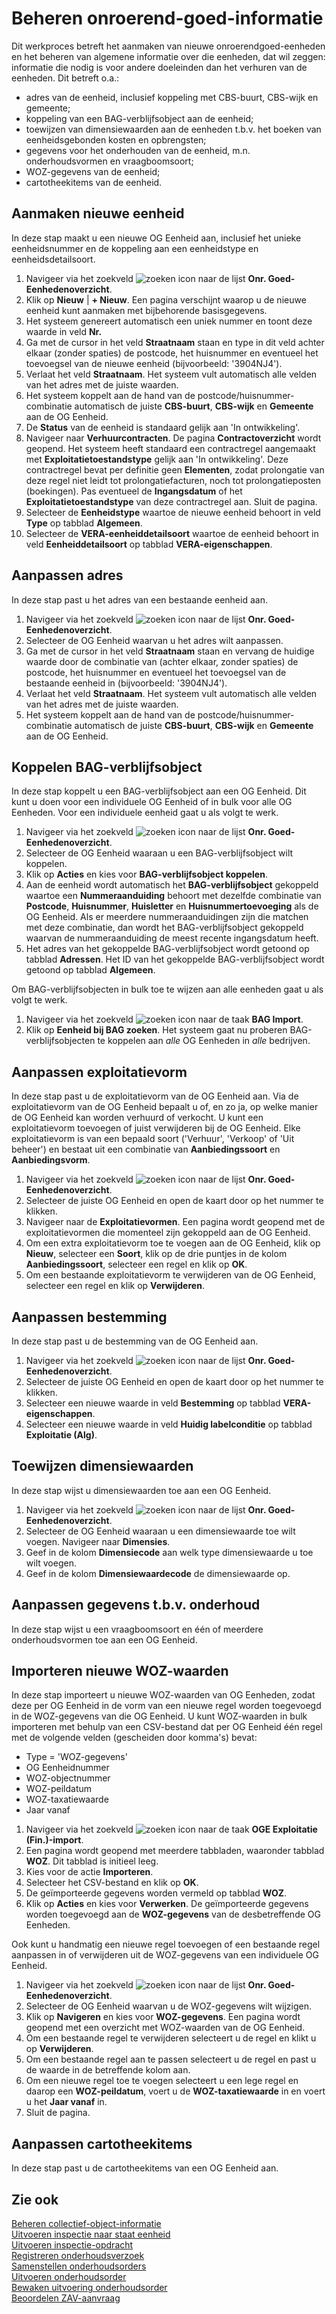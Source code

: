 # Beheren onroerend-goed-informatie

Dit werkproces betreft het aanmaken van nieuwe onroerendgoed-eenheden en het beheren van algemene informatie over die eenheden, dat wil zeggen: informatie die nodig is voor andere doeleinden dan het verhuren van de eenheden. Dit betreft o.a.:

- adres van de eenheid, inclusief koppeling met CBS-buurt, CBS-wijk en gemeente;
- koppeling van een BAG-verblijfsobject aan de eenheid;
- toewijzen van dimensiewaarden aan de eenheden t.b.v. het boeken van eenheidsgebonden kosten en opbrengsten;
- gegevens voor het onderhouden van de eenheid, m.n. onderhoudsvormen en vraagboomsoort;
- WOZ-gegevens van de eenheid;
- cartotheekitems van de eenheid.

## Aanmaken nieuwe eenheid

In deze stap maakt u een nieuwe OG Eenheid aan, inclusief het unieke eenheidsnummer en de koppeling aan een eenheidstype en eenheidsdetailsoort.

1. Navigeer via het zoekveld ![zoeken icon](/assets/images/zoeken.png "zoeken icon") naar de lijst **Onr. Goed-Eenhedenoverzicht**.
2. Klik op **Nieuw** | **+ Nieuw**. Een pagina verschijnt waarop u de nieuwe eenheid kunt aanmaken met bijbehorende basisgegevens.
3. Het systeem genereert automatisch een uniek nummer en toont deze waarde in veld **Nr.**
4. Ga met de cursor in het veld **Straatnaam** staan en type in dit veld achter elkaar (zonder spaties) de postcode, het huisnummer en eventueel het toevoegsel van de nieuwe eenheid (bijvoorbeeld: '3904NJ4').
5. Verlaat het veld **Straatnaam**. Het systeem vult automatisch alle velden van het adres met de juiste waarden.
6. Het systeem koppelt aan de hand van de postcode/huisnummer-combinatie automatisch de juiste **CBS-buurt**, **CBS-wijk** en **Gemeente** aan de OG Eenheid.
7. De **Status** van de eenheid is standaard gelijk aan 'In ontwikkeling'.
8. Navigeer naar **Verhuurcontracten**. De pagina **Contractoverzicht** wordt geopend. Het systeem heeft standaard een contractregel aangemaakt met **Exploitatietoestandstype** gelijk aan 'In ontwikkeling'. Deze contractregel bevat per definitie geen **Elementen**, zodat prolongatie van deze regel niet leidt tot prolongatiefacturen, noch tot prolongatieposten (boekingen). Pas eventueel de **Ingangsdatum** of het **Exploitatietoestandstype** van deze contractregel aan. Sluit de pagina.
9. Selecteer de **Eenheidstype** waartoe de nieuwe eenheid behoort in veld **Type** op tabblad **Algemeen**.
10. Selecteer de **VERA-eenheiddetailsoort** waartoe de eenheid behoort in veld **Eenheiddetailsoort** op tabblad **VERA-eigenschappen**.

## Aanpassen adres

In deze stap past u het adres van een bestaande eenheid aan.
 
1. Navigeer via het zoekveld ![zoeken icon](/assets/images/zoeken.png "zoeken icon") naar de lijst **Onr. Goed-Eenhedenoverzicht**.
2. Selecteer de OG Eenheid waarvan u het adres wilt aanpassen.
3. Ga met de cursor in het veld **Straatnaam** staan en vervang de huidige waarde door de combinatie van (achter elkaar, zonder spaties) de postcode, het huisnummer en eventueel het toevoegsel van de bestaande eenheid in (bijvoorbeeld: '3904NJ4').
4. Verlaat het veld **Straatnaam**. Het systeem vult automatisch alle velden van het adres met de juiste waarden.
5. Het systeem koppelt aan de hand van de postcode/huisnummer-combinatie automatisch de juiste **CBS-buurt**, **CBS-wijk** en **Gemeente** aan de OG Eenheid.

## Koppelen BAG-verblijfsobject

In deze stap koppelt u een BAG-verblijfsobject aan een OG Eenheid. Dit kunt u doen voor een individuele OG Eenheid of in bulk voor alle OG Eenheden. Voor een individuele eenheid gaat u als volgt te werk.

1. Navigeer via het zoekveld ![zoeken icon](/assets/images/zoeken.png "zoeken icon") naar de lijst **Onr. Goed-Eenhedenoverzicht**.
2. Selecteer de OG Eenheid waaraan u een BAG-verblijfsobject wilt koppelen.
3. Klik op **Acties** en kies voor **BAG-verblijfsobject koppelen**.
4. Aan de eenheid wordt automatisch het **BAG-verblijfsobject** gekoppeld waartoe een **Nummeraanduiding** behoort met dezelfde combinatie van **Postcode**, **Huisnummer**, **Huisletter** en **Huisnummertoevoeging** als de OG Eenheid. Als er meerdere nummeraanduidingen zijn die matchen met deze combinatie, dan wordt het BAG-verblijfsobject gekoppeld waarvan de nummeraanduiding de meest recente ingangsdatum heeft.
5. Het adres van het gekoppelde BAG-verblijfsobject wordt getoond op tabblad **Adressen**. Het ID van het gekoppelde BAG-verblijfsobject wordt getoond op tabblad **Algemeen**.

Om BAG-verblijfsobjecten in bulk toe te wijzen aan alle eenheden gaat u als volgt te werk.

1. Navigeer via het zoekveld ![zoeken icon](/assets/images/zoeken.png "zoeken icon") naar de taak **BAG Import**.
2. Klik op **Eenheid bij BAG zoeken**. Het systeem gaat nu proberen BAG-verblijfsobjecten te koppelen aan *alle* OG Eenheden in *alle* bedrijven.

## Aanpassen exploitatievorm

In deze stap past u de exploitatievorm van de OG Eenheid aan. Via de exploitatievorm van de OG Eenheid bepaalt u of, en zo ja, op welke manier de OG Eenheid kan worden verhuurd of verkocht. U kunt een exploitatievorm toevoegen of juist verwijderen bij de OG Eenheid. Elke exploitatievorm is van een bepaald soort ('Verhuur', 'Verkoop' of 'Uit beheer') en bestaat uit een combinatie van **Aanbiedingssoort** en **Aanbiedingsvorm**.

1. Navigeer via het zoekveld ![zoeken icon](/assets/images/zoeken.png "zoeken icon") naar de lijst **Onr. Goed-Eenhedenoverzicht**.
2. Selecteer de juiste OG Eenheid en open de kaart door op het nummer te klikken.
3. Navigeer naar de **Exploitatievormen**.  Een pagina wordt geopend met de exploitatievormen die momenteel zijn gekoppeld aan de OG Eenheid.
4. Om een extra exploitatievorm toe te voegen aan de OG Eenheid, klik op **Nieuw**, selecteer een **Soort**,  klik op de drie puntjes in de kolom **Aanbiedingssoort**, selecteer een regel en klik op **OK**.
5. Om een bestaande exploitatievorm te verwijderen van de OG Eenheid, selecteer een regel en klik op **Verwijderen**.

## Aanpassen bestemming 

In deze stap past u de bestemming van de OG Eenheid aan. 

1. Navigeer via het zoekveld ![zoeken icon](/assets/images/zoeken.png "zoeken icon") naar de lijst **Onr. Goed-Eenhedenoverzicht**.
2. Selecteer de juiste OG Eenheid en open de kaart door op het nummer te klikken. 
3. Selecteer een nieuwe waarde in veld **Bestemming** op tabblad **VERA-eigenschappen**. 
4. Selecteer een nieuwe waarde in veld **Huidig labelconditie** op tabblad **Exploitatie (Alg)**.

## Toewijzen dimensiewaarden

In deze stap wijst u dimensiewaarden toe aan een OG Eenheid. 

1. Navigeer via het zoekveld ![zoeken icon](/assets/images/zoeken.png "zoeken icon") naar de lijst **Onr. Goed-Eenhedenoverzicht**. 
2. Selecteer de OG Eenheid waaraan u een dimensiewaarde toe wilt voegen. Navigeer naar **Dimensies**. 
3. Geef in de kolom **Dimensiecode** aan welk type dimensiewaarde u toe wilt voegen. 
4. Geef in de kolom **Dimensiewaardecode** de dimensiewaarde op.

## Aanpassen gegevens t.b.v. onderhoud

In deze stap wijst u een vraagboomsoort en één of meerdere onderhoudsvormen toe aan een OG Eenheid.

## Importeren nieuwe WOZ-waarden

In deze stap importeert u nieuwe WOZ-waarden van OG Eenheden, zodat deze per OG Eenheid in de vorm van een nieuwe regel worden toegevoegd in de WOZ-gegevens van die OG Eenheid. U kunt WOZ-waarden in bulk importeren met behulp van een CSV-bestand dat per OG Eenheid één regel met de volgende velden (gescheiden door komma's) bevat: 

- Type = 'WOZ-gegevens'
- OG Eenheidnummer
- WOZ-objectnummer
- WOZ-peildatum
- WOZ-taxatiewaarde
- Jaar vanaf

1. Navigeer via het zoekveld ![zoeken icon](/assets/images/zoeken.png "zoeken icon") naar de taak **OGE Exploitatie (Fin.)-import**.
2. Een pagina wordt geopend met meerdere tabbladen, waaronder tabblad **WOZ**. Dit tabblad is initieel leeg.
3. Kies voor de actie **Importeren**.
4. Selecteer het CSV-bestand en klik op **OK**.
5. De geïmporteerde gegevens worden vermeld op tabblad **WOZ**.
6. Klik op **Acties** en kies voor **Verwerken**. De geïmporteerde gegevens worden toegevoegd aan de **WOZ-gegevens** van de desbetreffende OG Eenheden.

Ook kunt u handmatig een nieuwe regel toevoegen of een bestaande regel aanpassen in of verwijderen uit de WOZ-gegevens van een individuele OG Eenheid.

1. Navigeer via het zoekveld ![zoeken icon](/assets/images/zoeken.png "zoeken icon") naar de lijst **Onr. Goed-Eenhedenoverzicht**.
2. Selecteer de OG Eenheid waarvan u de WOZ-gegevens wilt wijzigen. 
3. Klik op **Navigeren** en kies voor **WOZ-gegevens**. Een pagina wordt geopend met een overzicht met WOZ-waarden van de OG Eenheid.
4. Om een bestaande regel te verwijderen selecteert u de regel en klikt u op **Verwijderen**.
5. Om een bestaande regel aan te passen selecteert u de regel en past u de waarde in de betreffende kolom aan.
6. Om een nieuwe regel toe te voegen selecteert u een lege regel en daarop een **WOZ-peildatum**, voert u de **WOZ-taxatiewaarde** in en voert u het **Jaar vanaf** in.
7. Sluit de pagina.

## Aanpassen cartotheekitems

In deze stap past u de cartotheekitems van een OG Eenheid aan.

## Zie ook

[Beheren collectief-object-informatie](../beheren-collectief-object-informatie/)  
[Uitvoeren inspectie naar staat eenheid](../uitvoeren-inspectie-naar-staat-eenheid/)  
[Uitvoeren inspectie-opdracht](../uitvoeren-inspectie-opdracht/)  
[Registreren onderhoudsverzoek](../registreren-onderhoudsverzoek/)  
[Samenstellen onderhoudsorders](../samenstellen-onderhoudsorders/)  
[Uitvoeren onderhoudsorder](../Uitvoeren-onderhoudsorder/)  
[Bewaken uitvoering onderhoudsorder](../bewaken-uitvoering-onderhoudsorder/)  
[Beoordelen ZAV-aanvraag](../beoordelen-zav-aanvraag/)  
